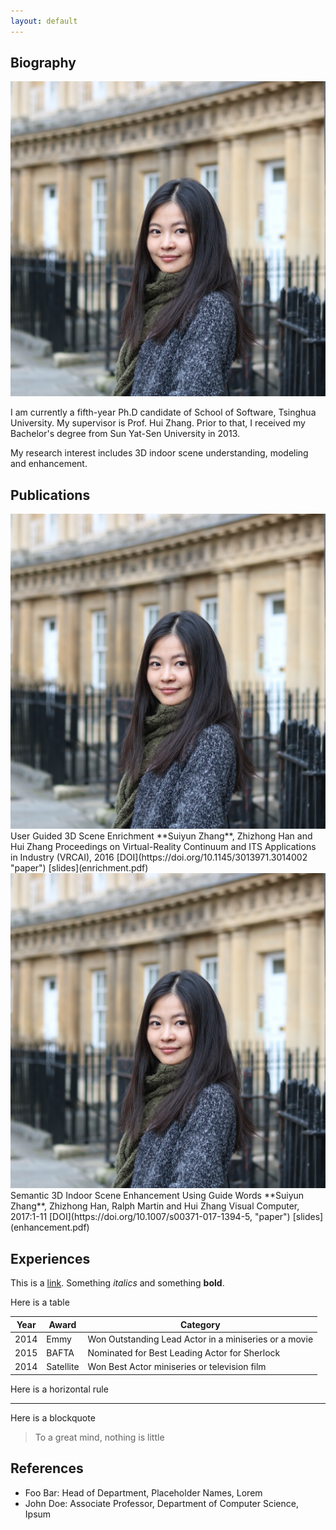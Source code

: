 ```yaml
---
layout: default
---
```


## Biography

<img class="profile-picture" src="suiyun.jpg">

I am currently a fifth-year Ph.D candidate of School of Software, Tsinghua University. My supervisor is Prof. Hui Zhang. Prior to that, I received my Bachelor's degree from Sun Yat-Sen University in 2013.

My research interest includes 3D indoor scene understanding, modeling and enhancement.

## Publications

<img class="project-picture" src="suiyun.jpg">
User Guided 3D Scene Enrichment  
**Suiyun Zhang**, Zhizhong Han and Hui Zhang  
Proceedings on Virtual-Reality Continuum and ITS Applications in Industry (VRCAI), 2016  
[DOI](https://doi.org/10.1145/3013971.3014002 "paper") [slides](enrichment.pdf)  

<img class="project-picture" src="suiyun.jpg">  
Semantic 3D Indoor Scene Enhancement Using Guide Words  
**Suiyun Zhang**, Zhizhong Han, Ralph Martin and Hui Zhang  
Visual Computer, 2017:1-11  
[DOI](https://doi.org/10.1007/s00371-017-1394-5, "paper") [slides](enhancement.pdf)


## Experiences

This is a [link](http://google.com). Something *italics* and something **bold**.

Here is a table

Year | Award | Category
-----|-------|--------
2014 | Emmy  | Won Outstanding Lead Actor in a miniseries or a movie
2015 | BAFTA | Nominated for Best Leading Actor for Sherlock
2014 | Satellite | Won Best Actor miniseries or television film

Here is a horizontal rule

---

Here is a blockquote

> To a great mind, nothing is little

## References

* Foo Bar: Head of Department, Placeholder Names, Lorem
* John Doe: Associate Professor, Department of Computer Science, Ipsum
